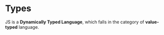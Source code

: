 # Types

JS is a **Dynamically Typed Language**, which falls in the category of **value-typed** language.